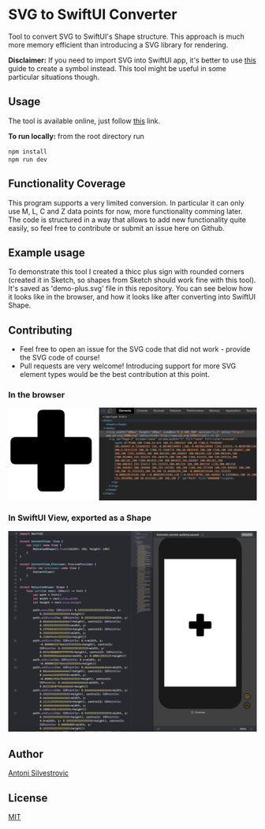 # SVG to SwiftUI Converter

Tool to convert SVG to SwiftUI's Shape structure. This approach is much more memory efficient than introducing a SVG library for rendering.

**Disclaimer:** If you need to import SVG into SwiftUI app, it's better to use [this](https://developer.apple.com/documentation/uikit/uiimage/creating_custom_symbol_images_for_your_app) guide to create a symbol instead. This tool might be useful in some particular situations though.

## Usage

The tool is available online, just follow [this](https://quassummanus.github.io/SVG-to-SwiftUI/) link.

**To run locally:** from the root directory run

```
npm install
npm run dev
```

## Functionality Coverage

This program supports a very limited conversion. In particular it can only use M, L, C and Z data points for now, more functionality comming later.
The code is structured in a way that allows to add new functionality quite easily, so feel free to contribute or submit an issue here on Github.

## Example usage

To demonstrate this tool I created a thicc plus sign with rounded corners (created it in Sketch, so shapes from Sketch should work fine with this tool).
It's saved as 'demo-plus.svg' file in this repository. You can see below how it looks like in the browser, and how it looks like after converting into SwiftUI Shape.

## Contributing

- Feel free to open an issue for the SVG code that did not work - provide the SVG code of course!
- Pull requests are very welcome! Introducing support for more SVG element types would be the best contribution at this point.

### In the browser

![SVG file wiewed in the browser](example_svg.png)

### In SwiftUI View, exported as a Shape

![SVG file wiewed in the browser](example_swift.png)

## Author

[Antoni Silvestrovic](https://github.com/bring-shrubbery)

## License

[MIT](https://github.com/quassummanus/SVG-to-SwiftUI/blob/master/LICENSE)
